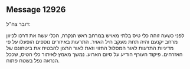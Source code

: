 ## Message 12926

דובר צה"ל:

לפני כשעה זוהה כלי טיס בלתי מאויש במרחב ראש הנקרה, הכלי עשה את דרכו לכיוון מרחב יקנעם והיה תחת מעקב חיל האויר. התרעות באיזורים נוספים הופעלו על פי מדיניות התרעות לאור המסלול החזוי וזאת לאור הרצון להבטיח את ביטחונם של האזרחים.
פיקוד העורף הודיע על סיום הארוע. נמשך מאמץ לאיתור כלי הטיס, שככל הנראה נפל בשטח פתוח.

